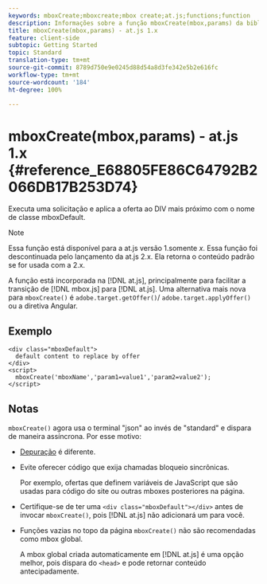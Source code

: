 ```yaml
---
keywords: mboxCreate;mboxcreate;mbox create;at.js;functions;function
description: Informações sobre a função mboxCreate(mbox,params) da biblioteca at.js de JavaScript do Adobe Target.
title: mboxCreate(mbox,params) - at.js 1.x
feature: client-side
subtopic: Getting Started
topic: Standard
translation-type: tm+mt
source-git-commit: 8789d750e9e0245d88d54a8d3fe342e5b2e616fc
workflow-type: tm+mt
source-wordcount: '184'
ht-degree: 100%

---
```



# mboxCreate(mbox,params) - at.js 1.x {#reference_E68805FE86C64792B2066DB17B253D74}

Executa uma solicitação e aplica a oferta ao DIV mais próximo com o nome de classe mboxDefault.

>[!NOTE]
>
>Essa função está disponível para a at.js versão 1.somente *x*. Essa função foi descontinuada pelo lançamento da at.js 2.x. Ela retorna o conteúdo padrão se for usada com a 2.x.

A função está incorporada na [!DNL at.js], principalmente para facilitar a transição de [!DNL mbox.js] para [!DNL at.js]. Uma alternativa mais nova para `mboxCreate()` é `adobe.target.getOffer()`/ `adobe.target.applyOffer()` ou a diretiva Angular.

## Exemplo

```
<div class="mboxDefault"> 
  default content to replace by offer 
</div> 
<script> 
  mboxCreate('mboxName','param1=value1','param2=value2'); 
</script>
```

## Notas

`mboxCreate()` agora usa o terminal &quot;json&quot; ao invés de &quot;standard&quot; e dispara de maneira assíncrona. Por esse motivo:

* [Depuração](../../c-implementing-target/c-implementing-target-for-client-side-web/c-target-debugging-atjs/target-debugging-atjs.md#concept_CAE591DA8C404C22917584ECD4F7494F) é diferente.
* Evite oferecer código que exija chamadas bloqueio sincrônicas.

   Por exemplo, ofertas que definem variáveis de JavaScript que são usadas para código do site ou outras mboxes posteriores na página.

* Certifique-se de ter uma `<div class="mboxDefault"></div>` antes de invocar `mboxCreate()`, pois [!DNL at.js] não adicionará um para você.

* Funções vazias no topo da página `mboxCreate()` não são recomendadas como mbox global.

   A mbox global criada automaticamente em [!DNL at.js] é uma opção melhor, pois dispara do `<head>` e pode retornar conteúdo antecipadamente.